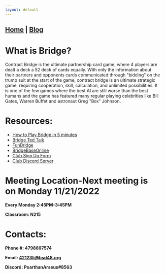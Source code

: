```yaml
---
layout: default
---
```


## [Home](./index.html) | [Blog](./blog.html)

# What is Bridge?

Contract Bridge is the ultimate partnership card game, where 4 players are dealt a deck a 52 deck of cards equally. With only the information about their partners and opponents cards communicated through "bidding" on the trump suit at the start of the game, contract bridge is an ultimate strategic game, requiring cooperation, skill, calculation, and unlimited possibilities. It is one of the few games where the best AI are still worse than the best humans and the game has featured many regular playing celebrities like Bill Gates, Warren Buffet and astronaut Greg "Box" Johnson. 

# Resources:
* [How to Play Bridge in 5 minutes](https://www.youtube.com/watch?v=Arq3t0iHfPE)
* [Bridge Ted Talk](https://www.ted.com/talks/sunil_varghese_bridge_the_ultimate_mind_game)
* [FunBridge](https://www.funbridge.com/)
* [BridgeBaseOnline](https://www.bridgebase.com/v3/)
* [Club Sign Up Form](https://forms.gle/wTz2qe4XVz2j26Aa6)
* [Club Discord Server](https://discord.gg/Wnnw7rhwpJ)


# Meeting Location-Next meeting is on Monday 11/21/2022
**Every Monday 2:45PM-3:45PM**

**Classroom: N215**

# Contacts:
**Phone #: 4798667574**

**Email: 421235@bsd48.org**

**Discord: PoarthanArseus#8563**

